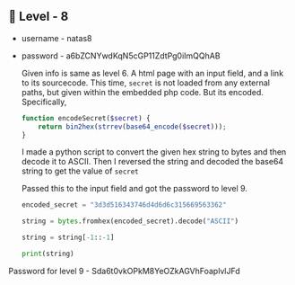 <h2>🔰 Level - 8</h2>

- username - natas8
- password - a6bZCNYwdKqN5cGP11ZdtPg0iImQQhAB

	Given info is same as level 6. A html page with an input field, and a link to its sourcecode.
	This time, `secret` is not loaded from any external paths, but given within the embedded php code.
	But its encoded. 
	Specifically, 
	```php
	function encodeSecret($secret) {
    	return bin2hex(strrev(base64_encode($secret)));
	}
	```
	I made a python script to convert the given hex string to bytes and then decode it to ASCII.
	Then I reversed the string and decoded the base64 string to get the value of `secret`

	Passed this to the input field and got the password to level 9.

	```python
	encoded_secret = "3d3d516343746d4d6d6c315669563362"

	string = bytes.fromhex(encoded_secret).decode("ASCII")

	string = string[-1::-1]

	print(string)
	```
Password for level 9 - Sda6t0vkOPkM8YeOZkAGVhFoaplvlJFd